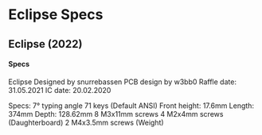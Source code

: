 
# Eclipse Specs

<!-- 1. [Eclipse](#Eclipse-2022)-->
 
## Eclipse (2022) <a name="Eclipse-2022"></a>
#### Specs

Eclipse
Designed by snurrebassen 
PCB design by w3bb0
Raffle date: 31.05.2021
IC date: 20.02.2020

Specs:
7° typing angle
71 keys (Default ANSI)
Front height: 17.6mm
Length: 374mm
Depth: 128.62mm
8 M3x11mm screws
4 M2x4mm screws (Daughterboard)
2 M4x3.5mm screws (Weight)
